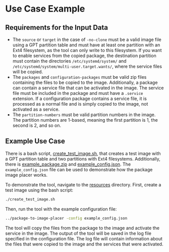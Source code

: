 # Use Case Example

## Requirements for the Input Data

* The `source` or `target` in the case of `-no-clone` must be a valid image file using a GPT partition table and must have at least one partition with an Ext4 filesystem, as the tool can only write to this filesystem. If you want to enable services from the copied package, the destination partition must contain the directories `/etc/systemd/system/` and `/etc/systemd/system/multi-user.target.wants/`, where the service files will be copied.
* The `packages` and `configuration-packages` must be valid zip files containing the files to be copied to the image. Additionally, a package can contain a service file that can be activated in the image. The service file must be included in the package and must have a `.service` extension. If a configuration package contains a service file, it is processed as a normal file and is simply copied to the image, not activated as a service.
* The `partition-numbers` must be valid partition numbers in the image. The partition numbers are 1-based, meaning the first partition is 1, the second is 2, and so on.

## Example Use Case

There is a bash script, [create_test_image.sh](../resources/create_test_image.sh), that creates a test image with a GPT partition table and two partitions with Ext4 filesystems. Additionally, there is [example_package.zip](../resources/example_package.zip) and [example_config.json](../resources/example_config.json). The `example_config.json` file can be used to demonstrate how the package image placer works.

To demonstrate the tool, navigate to the [resources](../resources/) directory. First, create a test image using the bash script:

```bash
./create_test_image.sh
```

Then, run the tool with the example configuration file:

```bash
../package-to-image-placer -config example_config.json
```

The tool will copy the files from the package to the image and activate the service in the image. The output of the tool will be saved in the log file specified in the configuration file. The log file will contain information about the files that were copied to the image and the services that were activated.
